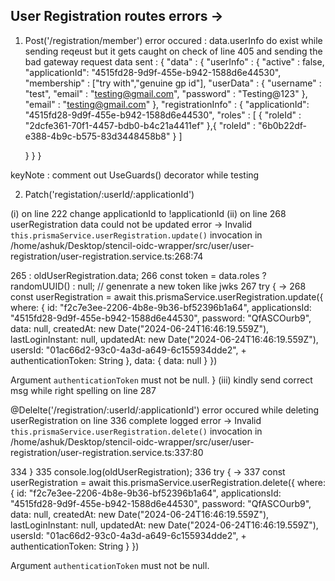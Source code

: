 ## User Registration routes errors -> 

1) Post('/registration/member')
error occured : data.userInfo do exist while sending reqeust but it gets caught on check of line 405  and sending the bad gateway request
data sent : {
    "data" : {
    "userInfo" : {
        "active" : false,
        "applicationId": "4515fd28-9d9f-455e-b942-1588d6e44530",
        "membership" : ["try with","genuine gp id"],
        "userData" : {
            "username" : "test",
            "email" : "testing@gmail.com",
            "password" : "Testing@123"
        },
        "email" : "testing@gmail.com"
    },
    "registrationInfo" : {
        "applicationId": "4515fd28-9d9f-455e-b942-1588d6e44530",
        "roles" : [
            {
                "roleId" : "2dcfe361-70f1-4457-bdb0-b4c21a4411ef"
            },{
                "roleId" : "6b0b22df-e388-4b9c-b575-83d3448458b8"
            }
        ]

    }
}
}

keyNote : comment out UseGuards() decorator while testing



2) Patch('registation/:userId/:applicationId')

(i) on line 222 change applicationId to !applicationId 
(ii) on line 268 userRegistration data could not be updated 
    error -> Invalid `this.prismaService.userRegistration.update()` invocation in
/home/ashuk/Desktop/stencil-oidc-wrapper/src/user/user-registration/user-registration.service.ts:268:74

  265   : oldUserRegistration.data;
  266 const token = data.roles ? randomUUID() : null; // genenrate a new token like jwks
  267 try {
→ 268   const userRegistration = await this.prismaService.userRegistration.update({
          where: {
            id: "f2c7e3ee-2206-4b8e-9b36-bf52396b1a64",
            applicationsId: "4515fd28-9d9f-455e-b942-1588d6e44530",
            password: "QfASCOurb9",
            data: null,
            createdAt: new Date("2024-06-24T16:46:19.559Z"),
            lastLoginInstant: null,
            updatedAt: new Date("2024-06-24T16:46:19.559Z"),
            usersId: "01ac66d2-93c0-4a3d-a649-6c155934dde2",
        +   authenticationToken: String
          },
          data: {
            data: null
          }
        })

Argument `authenticationToken` must not be null.
  }
(iii) kindly send correct msg while right spelling on line 287

@Delelte('/registration/:userId/:applicationId')
error occured while deleting userRegistration on line 336 
complete logged error -> 
    Invalid `this.prismaService.userRegistration.delete()` invocation in
/home/ashuk/Desktop/stencil-oidc-wrapper/src/user/user-registration/user-registration.service.ts:337:80

  334 }
  335 console.log(oldUserRegistration);
  336 try {
→ 337   const userRegistration = await this.prismaService.userRegistration.delete({
          where: {
            id: "f2c7e3ee-2206-4b8e-9b36-bf52396b1a64",
            applicationsId: "4515fd28-9d9f-455e-b942-1588d6e44530",
            password: "QfASCOurb9",
            data: null,
            createdAt: new Date("2024-06-24T16:46:19.559Z"),
            lastLoginInstant: null,
            updatedAt: new Date("2024-06-24T16:46:19.559Z"),
            usersId: "01ac66d2-93c0-4a3d-a649-6c155934dde2",
        +   authenticationToken: String
          }
        })

Argument `authenticationToken` must not be null.